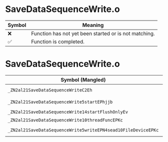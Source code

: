 # SaveDataSequenceWrite.o
| Symbol | Meaning 
| ------------- | ------------- 
| :x: | Function has not yet been started or is not matching. 
| :white_check_mark: | Function is completed. 


# SaveDataSequenceWrite.o
| Symbol (Mangled) | Symbol (Demangled) | Decompiled? |
| ------------- |  ------------- | ------------- |
| `_ZN2al21SaveDataSequenceWriteC2Eh` | `al::SaveDataSequenceWrite::SaveDataSequenceWrite(unsigned char)` | :x: |
| `_ZN2al21SaveDataSequenceWrite5startEPhjjb` | `al::SaveDataSequenceWrite::start(unsigned char *,unsigned int,unsigned int,bool)` | :x: |
| `_ZN2al21SaveDataSequenceWrite14startFlushOnlyEv` | `al::SaveDataSequenceWrite::startFlushOnly(void)` | :x: |
| `_ZN2al21SaveDataSequenceWrite10threadFuncEPKc` | `al::SaveDataSequenceWrite::threadFunc(char const*)` | :x: |
| `_ZN2al21SaveDataSequenceWrite5writeEPN4sead10FileDeviceEPKc` | `al::SaveDataSequenceWrite::write(sead::FileDevice *,char const*)` | :x: |
